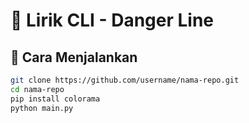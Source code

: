 # 🎵 Lirik CLI - Danger Line

## 🚀 Cara Menjalankan

```bash
git clone https://github.com/username/nama-repo.git
cd nama-repo
pip install colorama
python main.py
